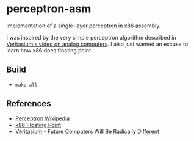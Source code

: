 # perceptron-asm

Implementation of a single-layer perceptron in x86 assembly.

I was inspired by the very simple perceptron algorithm described in [Veritasium's video on analog computers](https://youtu.be/GVsUOuSjvcg?t=221).
I also just wanted an excuse to learn how x86 does floating point.

## Build

- `make all`

## References

- [Perceptron Wikipedia](https://en.wikipedia.org/wiki/Perceptron)
- [x86 Floating Point](https://en.wikibooks.org/wiki/X86_Assembly/Floating_Point)
- [Veritasium - Future Computers Will Be Radically Different](https://www.youtube.com/watch?v=GVsUOuSjvcg)
